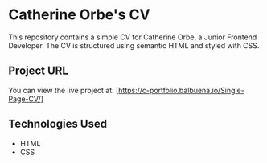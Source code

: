 # Catherine Orbe's CV

This repository contains a simple CV for Catherine Orbe, a Junior Frontend Developer. The CV is structured using semantic HTML and styled with CSS.

## Project URL

You can view the live project at: [https://c-portfolio.balbuena.io/Single-Page-CV/]

## Technologies Used

- HTML
- CSS
